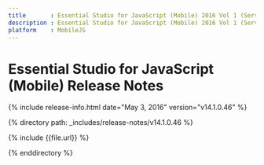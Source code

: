 ```yaml
---
title       : Essential Studio for JavaScript (Mobile) 2016 Vol 1 (Service Pack 1)Release Notes
description : Essential Studio for JavaScript (Mobile) 2016 Vol 1 (Service Pack 1)Release Notes
platform    : MobileJS
---
```


# Essential Studio for JavaScript (Mobile) Release Notes

{% include release-info.html date="May 3, 2016" version="v14.1.0.46" %} 

{% directory path: _includes/release-notes/v14.1.0.46 %}

{% include {{file.url}} %}

{% enddirectory %}